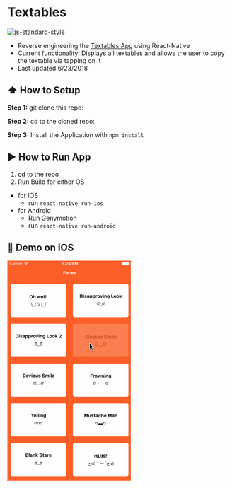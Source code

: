 #  Textables
[![js-standard-style](https://img.shields.io/badge/code%20style-standard-brightgreen.svg?style=flat)](http://standardjs.com/)

* Reverse engineering the [Textables App](https://github.com/OTGApps/Textables) using React-Native
* Current functionality: Displays all textables and allows the user to copy the textable via tapping on it
* Last updated 6/23/2018

## :arrow_up: How to Setup

**Step 1:** git clone this repo:

**Step 2:** cd to the cloned repo:

**Step 3:** Install the Application with `npm install`


## :arrow_forward: How to Run App

1. cd to the repo
2. Run Build for either OS
  * for iOS
    * run `react-native run-ios`
  * for Android
    * Run Genymotion
    * run `react-native run-android`

## :calling: Demo on iOS
![iOS Demo](./textables-app.gif)
